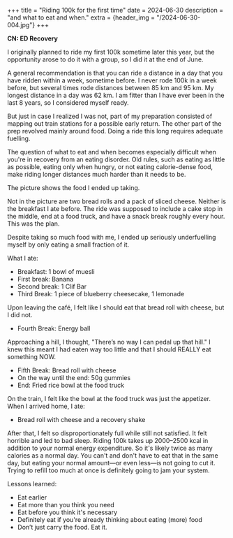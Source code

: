 +++
title = "Riding 100k for the first time"
date = 2024-06-30
description = "and what to eat and when."
extra = {header_img = "/2024-06-30-004.jpg"}
+++

**CN: ED Recovery**

I originally planned to ride my first 100k sometime later this year, but the opportunity arose to do it with a group, so I did it at the end of June.

A general recommendation is that you can ride a distance in a day that you have ridden within a week, sometime before. I never rode 100k in a week before, but several times rode distances between 85 km and 95 km. My longest distance in a day was 62 km. I am fitter than I have ever been in the last 8 years, so I considered myself ready.

But just in case I realized I was not, part of my preparation consisted of mapping out train stations for a possible early return. The other part of the prep revolved mainly around food. Doing a ride this long requires adequate fuelling. 

The question of what to eat and when becomes especially difficult when you're in recovery from an eating disorder. Old rules, such as eating as little as possible, eating only when hungry, or not eating calorie-dense food, make riding longer distances much harder than it needs to be.

The picture shows the food I ended up taking.

<div class="gallery">
    <a href="/2024-06-30-002.jpg" data-ngthumb="/2024-06-30-002.jpg"></a> 
</div>

Not in the picture are two bread rolls and a pack of sliced cheese. Neither is the breakfast I ate before. The ride was supposed to include a cake stop in the middle, end at a food truck, and have a snack break roughly every hour. This was the plan.

Despite taking so much food with me, I ended up seriously underfuelling myself by only eating a small fraction of it.

What I ate:

* Breakfast: 1 bowl of muesli
* First break: Banana
* Second break: 1 Clif Bar
* Third Break: 1 piece of blueberry cheesecake, 1 lemonade

Upon leaving the café, I felt like I should eat that bread roll with cheese, but I did not.

* Fourth Break: Energy ball

Approaching a hill, I thought, "There’s no way I can pedal up that hill." I knew this meant I had eaten way too little and that I should REALLY eat something NOW.

* Fifth Break: Bread roll with cheese
* On the way until the end: 50g gummies
* End: Fried rice bowl at the food truck

On the train, I felt like the bowl at the food truck was just the appetizer. When I arrived home, I ate:

* Bread roll with cheese and a recovery shake

After that, I felt so disproportionately full while still not satisfied. It felt horrible and led to bad sleep. Riding 100k takes up 2000–2500 kcal in addition to your normal energy expenditure. So it's likely twice as many calories as a normal day. You can't and don't have to eat that in the same day, but eating your normal amount—or even less—is not going to cut it. Trying to refill too much at once is definitely going to jam your system.

Lessons learned:
- Eat earlier
- Eat more than you think you need
- Eat before you think it's necessary
- Definitely eat if you're already thinking about eating (more) food
- Don’t just carry the food. Eat it.